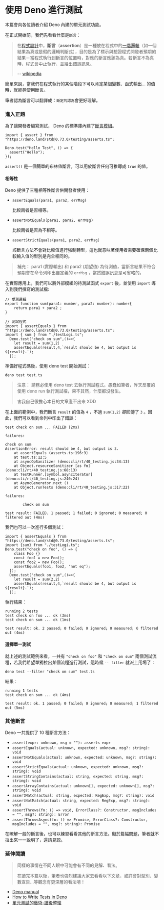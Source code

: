 # 使用 Deno 進行測試

本篇會向各位讀者介紹 Deno 內建的單元測試功能。

在正式開始前，我們先看看什麼是`斷言`：

> 在[程式設計](https://zh.wikipedia.org/wiki/%E7%A8%8B%E5%BC%8F%E8%A8%AD%E8%A8%88)中，**斷言**（**assertion**）是一種放在程式中的[一階邏輯](https://zh.wikipedia.org/wiki/%E4%B8%80%E9%9A%8E%E9%82%8F%E8%BC%AF)（如一個結果為真或是假的邏輯判斷式），目的是為了標示與驗證程式開發者預期的結果－當程式執行到斷言的位置時，對應的斷言應該為真。若斷言不為真時，程式會中止執行，並給出錯誤訊息。
>
> -- [wikipedia](https://zh.wikipedia.org/wiki/%E6%96%B7%E8%A8%80_%28%E7%A8%8B%E5%BC%8F%29)

簡單來說，當我們在程式執行的某個階段下可以肯定某個變數、函式輸出... 的值時，就能夠使用斷言。

筆者認為斷言可以翻譯成：`斷定的認為`會更好理解。

### 進入正題

為了讓開發者編寫測試， Deno 的標準庫內建了[斷言模組](https://deno.land/std@0.73.0/testing/asserts.ts)。

```text
import { assert } from "https://deno.land/std@0.73.0/testing/asserts.ts";

Deno.test("Hello Test", () => {
  assert("Hello");
});
```

`assert()` 是一個簡單的布林值斷言，可以用於斷言任何可推導成 `true` 的值。

#### 相等性

Deno 提供了三種相等性斷言供開發者使用：

* `assertEquals(para1, para2, errMsg)`

  比較兩者是否相等。

* `assertNotEquals(para1, para2, errMsg)`

  比較兩者是否為不相等。

* `assertStrictEquals(para1, para2, errMsg)`

  該斷言方法不會對比較值進行強制轉型，這也就意味著使用者需要確保兩個比較輸入值的型別是完全相同的。

> 補充： para1 \(實際輸出\) 和 para2 \(期望值\) 為待測值，當斷言結果不符合預期會在命令列印出自定義的 `errMsg` ，當然錯誤訊息是可省略的。

在實際應用上，我們可以將外部模組的待測試函式 `export` 後，並使用 `import` 導入到我們撰寫的測試檔:

```text
// 受測邏輯
export function sum(para1: number, para2: number): number{
    return para1 + para2 ;
}
```

```text
// 測試程式
import { assertEquals } from "https://deno.land/std@0.73.0/testing/asserts.ts";
import { sum } from "./testLogi.ts";
  Deno.test("check on sum",()=>{
    let result = sum(1,2)
    assertEquals(result,4,`result should be 4, but output is ${result}.`);
  });
```

準備好程式碼後，使用 deno test 開始測試：

```text
deno test test.ts
```

> 注意： 請務必使用 deno test 去執行測試程式。愚蠢如筆者，昨天反覆的使用 deno run 執行測試檔，果不其然，什麼都沒發生。
>
> 害我自己很擔心本日的文章產不出來 XDD

在上面的範例中，我們斷言 `result` 的值為 `4` ，不過 `sum(1,2)` 卻回傳了 `3` 。因此，我們可以看到命列中印出了錯誤：

```text
test check on sum ... FAILED (2ms)

failures:

check on sum
AssertionError: result should be 4, but output is 3.
    at assertEquals (asserts.ts:196:9)
    at test.ts:12:5
    at asyncOpSanitizer (deno:cli/rt/40_testing.js:34:13)
    at Object.resourceSanitizer [as fn] (deno:cli/rt/40_testing.js:68:13)
    at TestRunner.[Symbol.asyncIterator] (deno:cli/rt/40_testing.js:240:24)
    at AsyncGenerator.next ()
    at Object.runTests (deno:cli/rt/40_testing.js:317:22)

failures:

        check on sum

test result: FAILED. 1 passed; 1 failed; 0 ignored; 0 measured; 0 filtered out (4ms)
```

我們也可以一次進行多個測試：

```text
import { assertEquals } from "https://deno.land/std@0.73.0/testing/asserts.ts";
import {sum} from "./testLogi.ts";
Deno.test("check on foo", () => {
    class Foo {}
    const foo1 = new Foo();
    const foo2 = new Foo();
    assertEquals(foo1, foo2, "not eq");
  });
  Deno.test("check on sum",()=>{
    let result = sum(2,2)
    assertEquals(result,4,`result should be 4, but output is ${result}.`);
  });
```

執行結果：

```text
running 2 tests
test check on foo ... ok (3ms)
test check on sum ... ok (1ms)

test result: ok. 2 passed; 0 failed; 0 ignored; 0 measured; 0 filtered out (4ms)
```

#### 選擇單一測試

就上述的測試範例來看，一共有 `"check on foo"` 和 `"check on sum"` 兩個測試流程，若我們希望單獨拉出某個流程進行測試，這時候 `-- filter` 就派上用場了：

```text
deno test --filter "check on sum" test.ts
```

結果：

```text
running 1 tests
test check on sum ... ok (4ms)

test result: ok. 1 passed; 0 failed; 0 ignored; 0 measured; 1 filtered out (5ms)
```

### 其他斷言

Deno 一共提供了 10 種斷言方法：

*  `assert(expr: unknown, msg = ""): asserts expr`
*  `assertEquals(actual: unknown, expected: unknown, msg?: string): void`
*  `assertNotEquals(actual: unknown, expected: unknown, msg?: string): void`
*  `assertStrictEquals(actual: unknown, expected: unknown, msg?: string): void`
*  `assertStringContains(actual: string, expected: string, msg?: string): void`
*  `assertArrayContains(actual: unknown[], expected: unknown[], msg?: string): void`
*  `assertMatch(actual: string, expected: RegExp, msg?: string): void`
*  `assertNotMatch(actual: string, expected: RegExp, msg?: string): void`
*  `assertThrows(fn: () => void, ErrorClass?: Constructor, msgIncludes = "", msg?: string): Error`
*  `assertThrowsAsync(fn: () => Promise, ErrorClass?: Constructor, msgIncludes = "", msg?: string): Promise`

在暸解一般的斷言後，也可以練習看看其他的斷言方法。礙於篇幅問題，筆者就不拉出來一一說明了，還請見諒。

### 延伸閱讀

> 同樣的事情在不同人眼中可能會有不同的見解、看法。
>
> 在讀完本篇以後，筆者也強烈建議大家去看看以下文章，或許會對型別、變數宣告...等觀念有更深層的看法唷！

*  [Deno manual](https://deno.land/manual@v1.4.4/testing/assertions)
*  [How to Write Tests in Deno](https://dev.to/robdwaller/how-to-write-tests-in-deno-pen)
*  [單元測試的藝術-讀後整理](https://ithelp.ithome.com.tw/articles/%5Bhttps://medium.com/@SunXiaoShan/%E5%96%AE%E5%85%83%E6%B8%AC%E8%A9%A6%E7%9A%84%E8%97%9D%E8%A1%93-%E8%AE%80%E5%BE%8C%E6%95%B4%E7%90%86-ba2a4d3491c5%5D%28https://medium.com/@SunXiaoShan/%E5%96%AE%E5%85%83%E6%B8%AC%E8%A9%A6%E7%9A%84%E8%97%9D%E8%A1%93-%E8%AE%80%E5%BE%8C%E6%95%B4%E7%90%86-ba2a4d3491c5%29)

